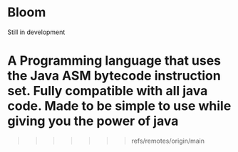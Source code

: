 # Bloom

Still in development

A Programming language that uses the Java ASM bytecode instruction set. Fully compatible with all java code. Made to be simple to use while giving you the power of java
=======
>>>>>>> refs/remotes/origin/main
